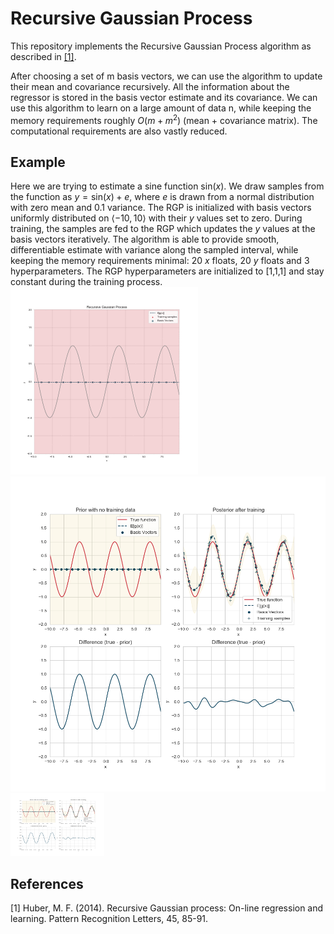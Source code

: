 # Recursive Gaussian Process
This repository implements the Recursive Gaussian Process algorithm as described in [[1]](#1).

After choosing a set of m basis vectors, we can use the algorithm to update their mean and covariance recursively. 
All the information about the regressor is stored in the basis vector estimate and its covariance. 
We can use this algorithm to learn on a large amount of data n, while keeping the memory requirements roughly $O(m + m^2)$ (mean + covariance matrix). 
The computational requirements are also vastly reduced.


## Example
Here we are trying to estimate a sine function $\text{sin}(x)$. We draw samples from the function as $y=\text{sin}(x)+e$, where $e$ is drawn from a normal distribution with zero mean and 0.1 variance. The RGP is initialized with basis vectors uniformly distributed on $\left<-10,10\right>$ with their $y$ values set to zero. During training, the samples are fed to the RGP which updates the $y$ values at the basis vectors iteratively. The algorithm is able to provide smooth, differentiable estimate with variance along the sampled interval, while keeping the memory requirements minimal: 20 $x$ floats, 20 $y$ floats and 3 hyperparameters. The RGP hyperparameters are initialized to [1,1,1] and stay constant during the training process.
![animated_regression](./img/regression.gif)
![before_after](./img/regression_comparisson.png)
<img src="/img/regression_comparisson.png" width="150" height="100">
## References
<a id="1">[1]</a> 
Huber, M. F. (2014). Recursive Gaussian process: On-line regression and learning. Pattern Recognition Letters, 45, 85-91.
